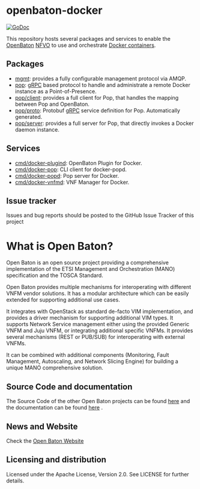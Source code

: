 openbaton-docker 
================

[![GoDoc](https://godoc.org/github.com/mcilloni/openbaton-docker?status.svg)](https://godoc.org/github.com/mcilloni/openbaton-docker)

This repository hosts several packages and services to enable the [OpenBaton][openbaton] [NFVO][nfvo] to use and orchestrate [Docker containers][docker]. 

## Packages

- [mgmt](https://github.com/mcilloni/openbaton-docker/tree/master/mgmt): provides a fully configurable management protocol via AMQP.
- [pop](https://github.com/mcilloni/openbaton-docker/tree/master/pop): [gRPC] based protocol to handle and administrate a remote Docker instance as a Point-of-Presence.
- [pop/client](https://github.com/mcilloni/openbaton-docker/tree/master/pop/client): provides a full client for Pop, that handles the mapping between Pop and OpenBaton.
- [pop/proto](https://github.com/mcilloni/openbaton-docker/tree/master/pop/proto): Protobuf [gRPC] service definition for Pop. Automatically generated. 
- [pop/server](https://github.com/mcilloni/openbaton-docker/tree/master/pop/server): provides a full server for Pop, that directly invokes a Docker daemon instance.

## Services
- [cmd/docker-plugind](https://github.com/mcilloni/openbaton-docker/tree/master/cmd/docker-plugind): OpenBaton Plugin for Docker.
- [cmd/docker-pop](https://github.com/mcilloni/openbaton-docker/tree/master/cmd/docker-pop): CLI client for docker-popd.
- [cmd/docker-popd](https://github.com/mcilloni/openbaton-docker/tree/master/cmd/docker-popd): Pop server for Docker.
- [cmd/docker-vnfmd](https://github.com/mcilloni/openbaton-docker/tree/master/cmd/docker-vnfmd): VNF Manager for Docker.


## Issue tracker

Issues and bug reports should be posted to the GitHub Issue Tracker of this project

# What is Open Baton?

Open Baton is an open source project providing a comprehensive implementation of the ETSI Management and Orchestration (MANO) specification and the TOSCA Standard.

Open Baton provides multiple mechanisms for interoperating with different VNFM vendor solutions. It has a modular architecture which can be easily extended for supporting additional use cases. 

It integrates with OpenStack as standard de-facto VIM implementation, and provides a driver mechanism for supporting additional VIM types. It supports Network Service management either using the provided Generic VNFM and Juju VNFM, or integrating additional specific VNFMs. It provides several mechanisms (REST or PUB/SUB) for interoperating with external VNFMs. 

It can be combined with additional components (Monitoring, Fault Management, Autoscaling, and Network Slicing Engine) for building a unique MANO comprehensive solution.

## Source Code and documentation

The Source Code of the other Open Baton projects can be found [here][openbaton-github] and the documentation can be found [here][openbaton-doc] .

## News and Website

Check the [Open Baton Website][openbaton]

## Licensing and distribution
Licensed under the Apache License, Version 2.0. See LICENSE for further details.

[openbaton]: http://openbaton.org
[openbaton-doc]: http://openbaton.org/documentation
[openbaton-github]: http://github.org/openbaton
[nfvo]: https://github.com/openbaton/NFVO
[NFV MANO]:http://docbox.etsi.org/ISG/NFV/Open/Published/gs_NFV-MAN001v010101p%20-%20Management%20and%20Orchestration.pdf
[docker]: http://www.docker.com
[gRPC]: http://grpc.io